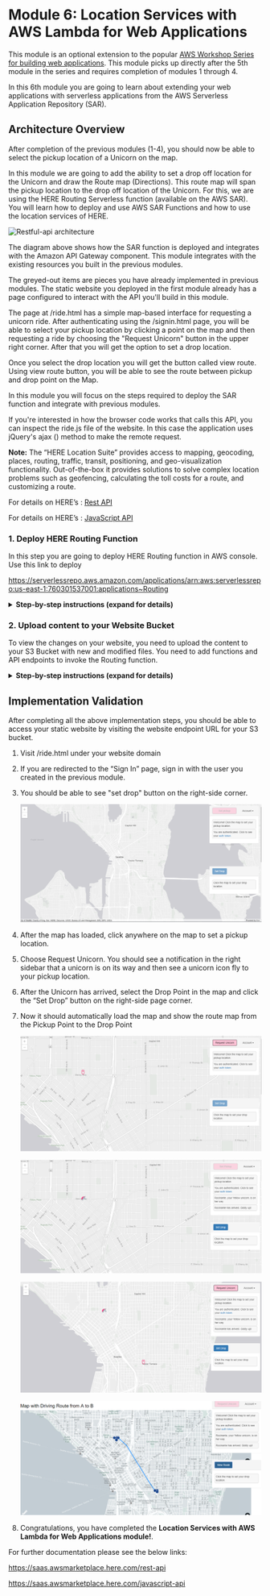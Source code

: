 # Module 6: Location Services with AWS Lambda for Web Applications

This module is an optional extension to the popular [AWS Workshop Series for building web applications](https://github.com/aws-samples/aws-serverless-workshops/tree/master/WebApplication). This module picks up directly after the 5th module in the series and requires completion of modules 1 through 4.

In this 6th module you are going to learn about extending your web applications with serverless applications from the AWS Serverless Application Repository (SAR).

## Architecture Overview

After completion of the previous modules (1-4), you should now be able to select the pickup location of a Unicorn on the map. 

In this module we are going to add the ability to set a drop off location for the Unicorn and draw the Route map (Directions). This route map will span the pickup location to the drop off location of the Unicorn. For this, we are using the HERE Routing Serverless function (available on the AWS SAR). You will learn how to deploy and use AWS SAR Functions and how to use the location services of HERE.

![Restful-api architecture](../6_HERE_Lambda_Extension/Routing_images/restful-api-architecture2.jpg)

The diagram above shows how the SAR function is deployed and integrates with the Amazon API Gateway component. This module integrates with the existing resources you built in the previous modules. 

The greyed-out items are pieces you have already implemented in previous modules. The static website you deployed in the first module already has a page configured to interact with the API you'll build in this module. 

The page at /ride.html has a simple map-based interface for requesting a unicorn ride. After authenticating using the /signin.html page, you will be able to select your pickup location by clicking a point on the map and then requesting a ride by choosing the "Request Unicorn" button in the upper right corner. After that you will get the option to set a drop location. 

Once you select the drop location you will get the button called view route. Using view route button, you will be able to see the route between pickup and drop point on the Map.

In this module you will focus on the steps required to deploy the SAR function and integrate with previous modules.

If you're interested in how the browser code works that calls this API, you can inspect the ride.js file of the website. In this case the application uses jQuery's ajax () method to make the remote request.

<strong>Note:</strong> The “HERE Location Suite” provides access to mapping, geocoding, places, routing, traffic, transit, positioning, and geo-visualization functionality. Out-of-the-box it provides solutions to solve complex location problems such as geofencing, calculating the toll costs for a route, and customizing a route. 

For details on HERE’s : [Rest API](https://saas.awsmarketplace.here.com/rest-api)

For details on HERE’s : [JavaScript API](https://saas.awsmarketplace.here.com/javascript-api)

### 1. Deploy HERE Routing Function

In this step you are going to deploy HERE Routing function in AWS console. Use this link to deploy 

https://serverlessrepo.aws.amazon.com/applications/arn:aws:serverlessrepo:us-east-1:760301537001:applications~Routing

<details>
<summary><strong>Step-by-step instructions (expand for details)</strong></summary><p>

1. Click on below URL link, it leads to AWS Routing SAR function 
     https://serverlessrepo.aws.amazon.com/applications/arn:aws:serverlessrepo:us-east-1:760301537001:applications~Routing
     
     ![Deploy SAR Screenshot](../6_HERE_Lambda_Extension/Routing_images/rotingdeploy.PNG)

1. For deployment of this function you need to have HERE Account, so first sign up for HERE account

1. Sign up for a free or paid plan on
     https://aws.amazon.com/marketplace/pp/B07JPLG9SR/?ref=_ptnr_aws_sar
     

     ![Deploy SAR Screenshot](../6_HERE_Lambda_Extension/Routing_images/Here_Credentials_0.png)
     
1. Provide your basic details and Register for your HERE account

1. After successful registration, the HERE Portal will generate your **app_id and app_code**. It may take few minutes to generate your credentials

1. Once complete you should see a screen like this containing your **app_id & app_code**.

   ![Deploy SAR Screenshot](../6_HERE_Lambda_Extension/Routing_images/Here_Credentials_3.png)

1. Save your HERE Location Services API app_id & app_code. Next, we will use these credentials to deploy the function.

1. Go back to the function deployment page.

3. Find the “Deploy” button on the right corner of the page, click on “Deploy” button. It provides the environmental set up for the function.

4. On the next page, find the Application settings in the bottom right corner of the page.

     ![Deploy SAR Screenshot](../6_HERE_Lambda_Extension/Routing_images/RoutingFunctionDeploy2.png)

5. Use the Default Application name.

6. Enter your HERE **app_id and app_code** which you created earlier.

7. Click “Deploy” to deploy your function.

8. It may take few minutes of your time to create and deploy the function, once it has been successfully deployed you will get a message ‘Your application has been deployed’.

     ![Deploy SAR Screenshot](../6_HERE_Lambda_Extension/Routing_images/RoutingFunctionDeploy3.png)

9. Once you see a success message, click on the “Test app” button, it will open your Lambda function which you have deployed.

1. Click on the API Gateway, to generate an endpoint to access your function.

1. Note down the complete API endpoint to configure with your bucket.

     ![Deploy SAR Screenshot](../6_HERE_Lambda_Extension/Routing_images/RoutingFunctionDeploy4.PNG)
</p></details>

### 2. Upload content to your Website Bucket

To view the changes on your website, you need to upload the content to your S3 Bucket with new and modified files. You need to add functions and API endpoints to invoke the Routing function.

<details>
<summary><strong>Step-by-step instructions (expand for details)</strong></summary><p>

1. Go to AWS Management Console.

1. In the AWS Management Console choose Services then select S3 under Storage.

1. Select your bucket which you have created and used in the previous modules.

1. Click the [link](https://github.com/heremaps/devrel-workshops/blob/master/aws-serverless/web-application/6_HERE_Lambda_Extension/website_files.zip) and download the zip file (website_files.zip) and extract it to your local machine.

    
     
2. Browse to the directory where you saved the files locally which you have downloaded in previous step. Open the file “ride.js” with any text editor. 

3. Find the function “handleViewRoute” in ride.js code, in the ajax URL enter/paste the API endpoint which you have noted in step-2

     ![Deploy SAR Screenshot](../6_HERE_Lambda_Extension/Routing_images/RoutingFunctionDeploy6.png)

1. Save the file.

1. Go back to AWS Console -> S3 Bucket Page, here you need to upload (add/replace) 4 files Choose Upload

1. Navigate to the ‘css’ folder of your S3 Bucket and open it. Click on “upload” button and then “Add files” to browse to the directory where you saved the files locally. Upload the ‘routing.css’ file found inside the “css” folder.

10.	Go back to the S3 bucket main overview tab, and navigate to the ‘js’ folder of your S3 Bucket and open it., Click on “upload” button and then “Add files” to browse to the directory where you saved the files locally. Upload the ‘ride.js’ & ‘map.js’ files inside the “js” folder.

11.	Go back to the S3 bucket main overview tab, click on “upload” button and then “Add files” to browse to the directory where you saved the files locally. Upload the ‘ride.html’ file. 
          
     ![Deploy SAR Screenshot](../6_HERE_Lambda_Extension/Routing_images/RoutingFunctionDeploy7.png)
     

     **File List:**
     
     HTML file:
     ride.html – Map UI has been modified and Set Drop UI has been added additionally
     
     CSS folder:
     route.css – It help us to get the route map UI
     
     JS folder:
     ride.js – Additionally included a function to handle the routing request from ride.html
     map.js – Invoked the here map and displays the route from Pick to Drop Location

</p></details>

## Implementation Validation

After completing all the above implementation steps, you should be able to access your static website by visiting the website endpoint URL for your S3 bucket.

<p>
     
1. Visit /ride.html under your website domain

1. If you are redirected to the “Sign In” page, sign in with the user you created in the previous module.

1. You should be able to see "set drop" button on the right-side corner.

     ![Deploy SAR Screenshot](../6_HERE_Lambda_Extension/Routing_images/RoutingFunctionDeploy8.0.png)

1. After the map has loaded, click anywhere on the map to set a pickup location. 

1. Choose Request Unicorn. You should see a notification in the right sidebar that a unicorn is on its way and then see a unicorn icon fly to your pickup location.

1. After the Unicorn has arrived, select the Drop Point in the map and click the “Set Drop” button on the right-side page corner.

1. Now it should automatically load the map and show the route map from the Pickup Point to the Drop Point

     ![Deploy SAR Screenshot](../6_HERE_Lambda_Extension/Routing_images/RoutingFunctionDeploy8.png)
     
     ![Deploy SAR Screenshot](../6_HERE_Lambda_Extension/Routing_images/RoutingFunctionDeploy9.png)
     
     ![Deploy SAR Screenshot](../6_HERE_Lambda_Extension/Routing_images/RoutingFunctionDeploy10.png)
     
     ![Deploy SAR Screenshot](../6_HERE_Lambda_Extension/Routing_images/RoutingFunctionDeploy11.PNG)

1. Congratulations, you have completed the **Location Services with AWS Lambda for Web Applications module!**.

</p>

For further documentation please see the below links:
     
   https://saas.awsmarketplace.here.com/rest-api 
     
   https://saas.awsmarketplace.here.com/javascript-api







